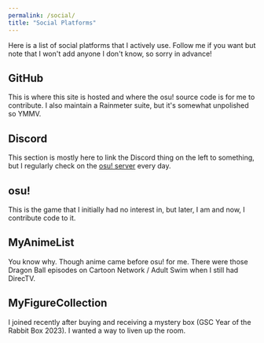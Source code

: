 ```yaml
---
permalink: /social/
title: "Social Platforms"
---
```


Here is a list of social platforms that I actively use. Follow me if you want but note that I won't add anyone I don't know, so sorry in advance!

## GitHub

This is where this site is hosted and where the osu! source code is for me to contribute. I also maintain a Rainmeter suite, but it's somewhat unpolished so YMMV.

## Discord

This section is mostly here to link the Discord thing on the left to something, but I regularly check on the [osu! server](https://discord.gg/ppy) every day.

## osu!

This is the game that I initially had no interest in, but later, I am and now, I contribute code to it.

## MyAnimeList

You know why. Though anime came before osu! for me. There were those Dragon Ball episodes on Cartoon Network / Adult Swim when I still had DirecTV.

## MyFigureCollection

I joined recently after buying and receiving a mystery box (GSC Year of the Rabbit Box 2023). I wanted a way to liven up the room.
